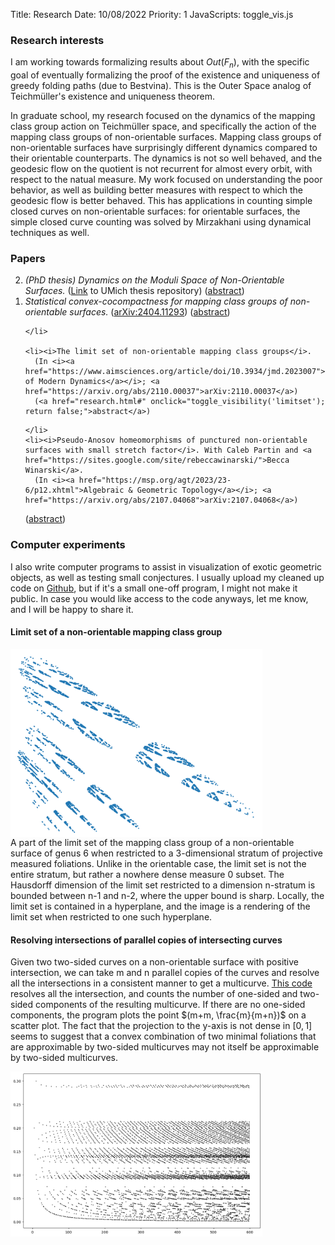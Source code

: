 Title: Research
Date: 10/08/2022
Priority: 1
JavaScripts: toggle_vis.js

### Research interests
  I am working towards formalizing results about $Out(F_n)$, with the specific goal of eventually formalizing the proof of the existence and uniqueness of greedy folding paths (due to Bestvina). This is the Outer Space analog of Teichmüller's existence and uniqueness theorem.
  <!-- This project will probably take several years, so I'd be very happy to collaborate with others on this, if they have already started doing some  -->

  In graduate school, my research focused on the dynamics of the mapping class group action on Teichmüller space, and specifically the action of the mapping class groups of non-orientable surfaces.
  Mapping class groups of non-orientable surfaces have surprisingly different dynamics compared to their orientable counterparts.
  The dynamics is not so well behaved, and the geodesic flow on the quotient is not recurrent for almost every orbit, with respect to the natual measure.
  My work focused on understanding the poor behavior, as well as building better measures with respect to which the geodesic flow is better behaved.
  This has applications in counting simple closed curves on non-orientable surfaces: for orientable surfaces, the simple closed curve counting was solved by Mirzakhani using dynamical techniques as well.

  <!-- I am broadly interested in the Teichmüller space, and its isometrically embedded submanifolds, as well as
	subgroups of the mapping class group and their action on these spaces. A particular example of such a
	isometrically embedded submanifold is the Teichmüller space of non-orientable surfaces, which embeds as a
	totally real submanifold, and whose stabilizer is the mapping class group of non-orientable surfaces. The
	action of the stabilizer has surprising dynamical properties, and I'm interested in understanding how the
	dynamics differ from the orientable version.

I have also of late been thinking about $\mathrm{Out}(F_n)$ and formalizing results about $\mathrm{Out}(F_n)$ in [Lean](https://lean-lang.org/). -->

### Papers

<ol reversed>
	<li>
	<i>(PhD thesis) Dynamics on the Moduli Space of Non-Orientable Surfaces.</i> (<a href="https://deepblue.lib.umich.edu/handle/2027.42/193323">Link</a> to UMich thesis repository)
(<a href="research.html#" onclick="toggle_visibility('thesis'); return false;">abstract</a>)
<div id="thesis" style="display:none">
The moduli spaces of non-orientable hyperbolic surfaces have conjectural similarities to infinite volume geometrically finite hyperbolic manifolds. This thesis establishes some of the conjectured analogies to geometrically finite hyperbolic manifolds, which are useful in the context of understanding the geodesic flow on the unit cotangent bundle of the moduli space. In particular, it is shown that the Patterson-Sullivan measure is supported on the set of projective measured foliations containing no one-sided leaves. We then also show that the action of the mapping class group on the Teichmüller space, restricted to a finite covolume subset, is statistically convex-cocompact. We deduce from this that the Patterson-Sullivan measure is non-atomic, and the Bowen-Margulis measure on the unit cotangent bundle is finite, and the geodesic flow is ergodic with respect to this measure.
<br>
</div>
	</li>
	<li>
	<i>Statistical convex-cocompactness for mapping class groups of non-orientable surfaces.</i> (<a href="https://arxiv.org/abs/2404.11293">arXiv:2404.11293</a>)
(<a href="research.html#" onclick="toggle_visibility('statconvex'); return false;">abstract</a>)
<div id="statconvex" style="display:none">
  We show that a finite volume deformation retract
  <span
class="math inline">𝒯<sub><em>ε</em><sub><em>t</em></sub></sub><sup>−</sup>(𝒩<sub><em>g</em></sub>)/MCG(𝒩<sub><em>g</em></sub>)</span>
of the moduli space of non-orientable surface
<span class="math inline">ℳ(𝒩<sub><em>g</em></sub>)</span>
behaves like the convex core of
<span class="math inline">ℳ(𝒩<sub><em>g</em></sub>)</span>,
despite not even being quasi-convex.
  Moreover, we show that geodesics in the convex core leave compact regions with exponentially low probabilities, showing that the action of
  <span class="math inline">MCG(𝒩<sub><em>g</em></sub>)</span>
  on
  <span
class="math inline">𝒯<sub><em>ε</em><sub><em>t</em></sub></sub><sup>−</sup>(𝒩<sub><em>g</em></sub>)/MCG(𝒩<sub><em>g</em></sub>)</span>
  is statistically convex-cocompact.
Combined with results of Coulon and Yang, this shows that the growth rate of orbit points under the mapping class group action is purely exponential, pseudo-Anosov elements in mapping class groups of non-orientable surfaces are exponentially generic, and the action of mapping class group on the limit set in the horofunction boundary is ergodic with respect to the Patterson-Sullivan measure. A key step of our proof relies on complexity length, developed by Dowdall and Masur, which is an alternative notion of distance on Teichmüller space that accounts for geodesics that spend a considerable fraction of their time in the thin part.
<br>
</div>

	</li>

	<li><i>The limit set of non-orientable mapping class groups</i>.
	  (In <i><a href="https://www.aimsciences.org/article/doi/10.3934/jmd.2023007">Journal of Modern Dynamics</a></i>; <a href="https://arxiv.org/abs/2110.00037">arXiv:2110.00037</a>)
	  (<a href="research.html#" onclick="toggle_visibility('limitset'); return false;">abstract</a>)
<div id="limitset" style="display:none">
	We provide evidence both for and against a conjectural analogy between geometrically finite infinite
	covolume Fuchsian groups and the mapping class group of compact non-orientable surfaces. In the positive
	direction, we show the complement of the limit set is open and dense. Moreover, we show that the limit set
	of the mapping class group contains the set of uniquely ergodic foliations and is contained in the set of
	all projective measured foliations not containing any one-sided leaves, establishing large parts of a
	conjecture of Gendulphe. In the negative direction, we show that a conjectured convex core is not even
	quasi-convex, in contrast with the geometrically finite setting.
<br>
</div>

	</li>
	<li><i>Pseudo-Anosov homeomorphisms of punctured non-orientable surfaces with small stretch factor</i>. With Caleb Partin and <a href="https://sites.google.com/site/rebeccawinarski/">Becca
	Winarski</a>.
	  (In <i><a href="https://msp.org/agt/2023/23-6/p12.xhtml">Algebraic & Geometric Topology</a></i>; <a href="https://arxiv.org/abs/2107.04068">arXiv:2107.04068</a>)
(<a href="research.html#" onclick="toggle_visibility('fiberedfaces'); return false;">abstract</a>)
<div id="fiberedfaces" style="display:none">
  We prove that in the non-orientable setting, the minimal stretch factor of a pseudo-Anosov homeomorphism of
  a surface of genus g with a fixed number of punctures is asymptotically on the order of 1/g.
  Our result adapts the work of Yazdi to non-orientable surfaces.  We include the details of Thurston's theory
  of fibered faces for non-orientable 3-manifolds.
<br>
</div>
	</li>
  </ol>

### Computer experiments

I also write computer programs to assist in visualization of exotic geometric
objects, as well as testing small conjectures.  I usually upload my cleaned up code
on [Github](https://github.com/sayantangkhan), but if it's a small one-off program, I might not
make it public. In case you would like access to the code anyways, let me know, and I will be happy to share it.

#### Limit set of a non-orientable mapping class group

  <div>
	  <img id="limit-set-picture" src="../images/research_page/boundary_cropped.png" alt="limit-set-picture" style="max-width:80%;" align="center">
	</div>
 A part of the limit set of the mapping class group of a non-orientable surface of genus 6
  when restricted to a 3-dimensional stratum of projective measured foliations.  Unlike in
  the orientable case, the limit set is not the entire stratum, but rather a nowhere dense
  measure 0 subset.  The Hausdorff dimension of the limit set restricted to a dimension
  n-stratum is bounded between n-1 and n-2, where the upper bound is sharp.  Locally,
  the limit set is contained in a hyperplane, and the image is a rendering of the limit set
  when restricted to one such hyperplane.

#### Resolving intersections of parallel copies of intersecting curves

Given two two-sided curves on a
non-orientable surface with positive intersection, we can take m and n parallel copies of the curves
and resolve all the intersections in a consistent manner to get a multicurve.
[This code](https://github.com/sayantangkhan/counting-components) resolves all the intersection, and counts the number of one-sided
and two-sided components of the resulting multicurve.
If there are no one-sided components, the program plots the point $(m+m, \frac{m}{m+n})$ on a scatter plot.
The fact that the projection to the y-axis is not dense in $[0,1]$ seems to suggest that a convex combination of two minimal foliations that are
approximable by two-sided multicurves may not itself be approximable by two-sided multicurves.
<div>
	<img id="scatter-plot-picture" src="../images/research_page/scatter-plot.png" alt="scatter-plot-picture" style="max-width:80%;" align="center">
</div>
